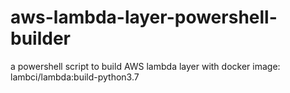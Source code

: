 # aws-lambda-layer-powershell-builder
a powershell script to build AWS lambda layer with docker image: lambci/lambda:build-python3.7
